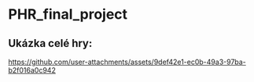 # PHR_final_project

## Ukázka celé hry:
https://github.com/user-attachments/assets/9def42e1-ec0b-49a3-97ba-b2f016a0c942


